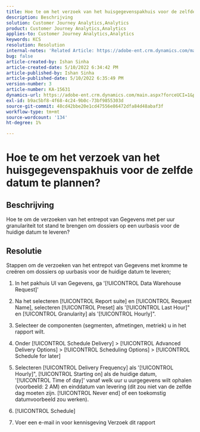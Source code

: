 ```yaml
---
title: Hoe te om het verzoek van het huisgegevenspakhuis voor de zelfde datum te plannen?
description: Beschrijving
solution: Customer Journey Analytics,Analytics
product: Customer Journey Analytics,Analytics
applies-to: Customer Journey Analytics,Analytics
keywords: KCS
resolution: Resolution
internal-notes: 'Related Article: https://adobe-ent.crm.dynamics.com/main.aspx?appid=c8f3a4cd-a068-e911-a957-000d3a34e00b&pagetype=entityrecord&etn=knowledgearticle&id=b5d08a45-cea0-ea11-a812-000d3a303484'
bug: false
article-created-by: Ishan Sinha
article-created-date: 5/10/2022 6:34:42 PM
article-published-by: Ishan Sinha
article-published-date: 5/10/2022 6:35:49 PM
version-number: 3
article-number: KA-15631
dynamics-url: https://adobe-ent.crm.dynamics.com/main.aspx?forceUCI=1&pagetype=entityrecord&etn=knowledgearticle&id=90ec1ddb-8fd0-ec11-a7b5-0022480a8753
exl-id: b9ac5bf8-4f68-4c24-9b0c-73bf9855303d
source-git-commit: 48cd42bbe20e1cd47556e86472dfa84d48abaf3f
workflow-type: tm+mt
source-wordcount: '134'
ht-degree: 1%

---
```


# Hoe te om het verzoek van het huisgegevenspakhuis voor de zelfde datum te plannen?

## Beschrijving

Hoe te om de verzoeken van het entrepot van Gegevens met per uur granulariteit tot stand te brengen om dossiers op een uurbasis voor de huidige datum te leveren?

## Resolutie

Stappen om de verzoeken van het entrepot van Gegevens met kromme te creëren om dossiers op uurbasis voor de huidige datum te leveren;

1. In het pakhuis UI van Gegevens, ga &#39;[!UICONTROL Data Warehouse Request]&#39;

1. Na het selecteren [!UICONTROL Report suite] en [!UICONTROL Request Name], selecteren [!UICONTROL Preset] als &#39;[!UICONTROL Last Hour]&quot; en [!UICONTROL Granularity] als &#39;[!UICONTROL Hourly]&quot;.

1. Selecteer de componenten (segmenten, afmetingen, metriek) u in het rapport wilt.

1. Onder [!UICONTROL Schedule Delivery] > [!UICONTROL Advanced Delivery Options] > [!UICONTROL Scheduling Options] > [!UICONTROL Schedule for later]

1. Selecteren [!UICONTROL Delivery Frequency] als &#39;[!UICONTROL Hourly]&quot;, [!UICONTROL Starting on] als de huidige datum, &#39;[!UICONTROL Time of day]&#39; vanaf welk uur u uurgegevens wilt ophalen (voorbeeld: 2 AM) en einddatum van levering (dit zou niet van de zelfde dag moeten zijn. [!UICONTROL Never end] of een toekomstig datumvoorbeeld zou werken).

1. [!UICONTROL Schedule]

1. Voer een e-mail in voor kennisgeving Verzoek dit rapport

